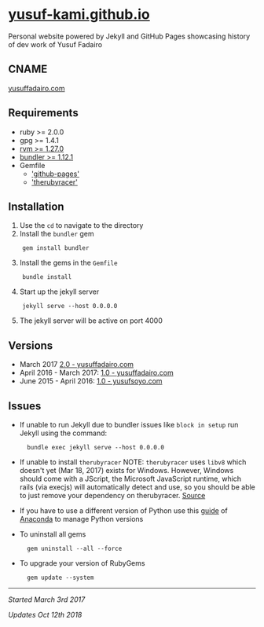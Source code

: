 # [yusuf-kami.github.io](//yusuf-kami.github.io)
Personal website powered by Jekyll and GitHub Pages showcasing history of dev work of Yusuf Fadairo

## CNAME
[yusuffadairo.com](//yusuf-kami.github.io)

## Requirements
- ruby >= 2.0.0
- gpg >= 1.4.1
- [rvm >= 1.27.0](https://rvm.io/)
- [bundler >= 1.12.1](https://bundler.io/)
- Gemfile
    - ['github-pages'](https://rubygems.org/gems/github-pages)
    - ['therubyracer'](https://rubygems.org/gems/therubyracer)

## Installation
1. Use the `cd` to navigate to the directory
2. Install the `bundler` gem

  ```
      gem install bundler
  ```
3. Install the gems in the `Gemfile`

  ```
      bundle install
  ```
4. Start up the jekyll server

  ```
      jekyll serve --host 0.0.0.0
  ```
5. The jekyll server will be active on port 4000

## Versions
- March 2017 [2.0 - yusuffadairo.com](//github.com/yusuf-kami/yusuf-kami.github.io/tree/yusuffadairo.com-v2)
- April 2016 - March 2017: [1.0 - yusuffadairo.com](//github.com/yusuf-kami/yusuf-kami.github.io/tree/yusuffadairo.com-v1)
- June 2015 - April 2016: [1.0 - yusufsoyo.com](//github.com/yusuf-kami/yusuf-kami.github.io/tree/yusufsoyo.com)

## Issues
- If unable to run Jekyll due to bundler issues like `block in setup` run Jekyll using the command:
  ```
    bundle exec jekyll serve --host 0.0.0.0
  ```
- If unable to install `therubyracer` NOTE: `therubyracer` uses `libv8` which doesn't yet (Mar 18, 2017) exists for Windows. However, Windows should come with a JScript, the Microsoft JavaScript runtime, which rails (via execjs) will automatically detect and use, so you should be able to just remove your dependency on therubyracer. [Source](https://stackoverflow.com/questions/6356450/therubyracer-gem-on-windows)

- If you have to use a different version of Python use this [guide](https://conda.io/docs/py2or3.html) of [Anaconda](https://www.continuum.io/) to manage Python versions
- To uninstall all gems
  ```
    gem uninstall --all --force
  ```
- To upgrade your version of RubyGems
  ```
    gem update --system
  ```

****
_Started March 3rd 2017_

_Updates Oct 12th 2018_